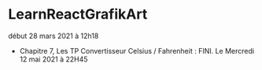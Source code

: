 # LearnReactGrafikArt
début 28 mars 2021 à 12h18

- Chapitre 7, Les TP Convertisseur Celsius / Fahrenheit : FINI. Le Mercredi 12 mai 2021 à 22H45
